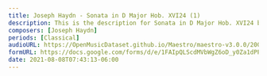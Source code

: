 ```yaml
---
title: Joseph Haydn - Sonata in D Major Hob. XVI24 (1)
description: This is the description for Sonata in D Major Hob. XVI24 by Joseph Haydn
composers: [Joseph Haydn]
periods: [Classical]
audioURL: https://OpenMusicDataset.github.io/Maestro/maestro-v3.0.0/2004/MIDI-Unprocessed_XP_19_R1_2004_01-02_ORIG_MID--AUDIO_19_R1_2004_01_Track01_wav.midi
formURL: https://docs.google.com/forms/d/e/1FAIpQLScdMVbWgZ6oD_y0Za1dPPIKGiWcZguR8m_R5_Va_3q2w4D9gA/viewform
date: 2021-08-08T07:43:13-06:00
---
```

